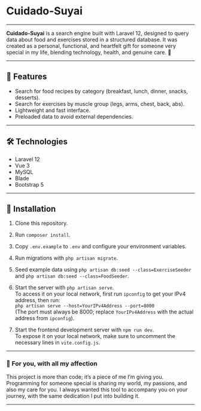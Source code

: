 # Cuidado-Suyai

---

**Cuidado-Suyai** is a search engine built with Laravel 12, designed to query data about food and exercises stored in a structured database. It was created as a personal, functional, and heartfelt gift for someone very special in my life, blending technology, health, and genuine care. 💙

---

## 🧩 Features
- Search for food recipes by category (breakfast, lunch, dinner, snacks, desserts).
- Search for exercises by muscle group (legs, arms, chest, back, abs).
- Lightweight and fast interface.
- Preloaded data to avoid external dependencies.

---

## 🛠️ Technologies
- Laravel 12  
- Vue 3  
- MySQL  
- Blade  
- Bootstrap 5  

---

## 🚀 Installation
1. Clone this repository.  
2. Run `composer install`.  
3. Copy `.env.example` to `.env` and configure your environment variables.  
4. Run migrations with `php artisan migrate`.  
5. Seed example data using `php artisan db:seed --class=ExerciseSeeder` and `php artisan db:seed --class=FoodSeeder`.  
6. Start the server with `php artisan serve`.  
   To access it on your local network, first run `ipconfig` to get your IPv4 address, then run:  
   `php artisan serve --host=YourIPv4Address --port=8000`  
   (The port must always be 8000; replace `YourIPv4Address` with the actual address from `ipconfig`).  

7. Start the frontend development server with `npm run dev`.  
   To expose it on your local network, make sure to uncomment the necessary lines in `vite.config.js`.

---

### 💌 For you, with all my affection  
This project is more than code; it’s a piece of me I’m giving you. Programming for someone special is sharing my world, my passions, and also my care for you. I always wanted this tool to accompany you on your journey, with the same dedication I put into building it.

---
